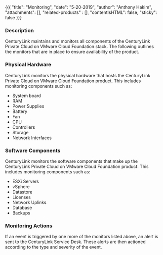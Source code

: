 {{{
  "title": "Monitoring",
  "date": "5-20-2019",
  "author": "Anthony Hakim",
  "attachments": [],
  "related-products" : [],
  "contentIsHTML": false,
  "sticky": false
}}}

### Description
CenturyLink maintains and monitors all components of the CenturyLink Private Cloud on VMware Cloud Foundation stack. The following outlines the monitors that are in place to ensure availability of the product.

### Physical Hardware
CenturyLink monitors the physical hardware that hosts the CenturyLink Private Cloud on VMware Cloud Foundation product. This includes monitoring components such as:

* System board
* RAM
* Power Supplies
* Battery
* Fan
* CPU
* Controllers
* Storage
* Network Interfaces

### Software Components
CenturyLink monitors the software components that make up the CenturyLink Private Cloud on VMware Cloud Foundation product. This includes monitoring components such as:

* ESXi Servers
* vSphere
* Datastore
* Licenses
* Network Uplinks
* Database
* Backups

### Monitoring Actions
If an event is triggered by one more of the monitors listed above, an alert is sent to the CenturyLink Service Desk. These alerts are then actioned according to the type and severity of the event.
